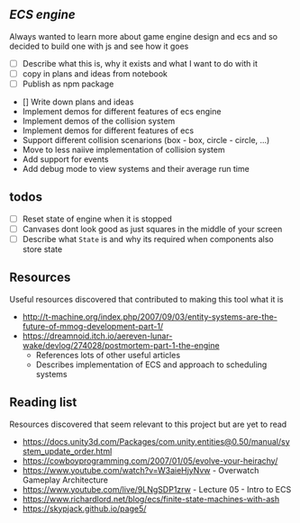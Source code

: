 ## _ECS engine_

Always wanted to learn more about game engine design and ecs and so decided to build one with js and see how it goes

- [ ] Describe what this is, why it exists and what I want to do with it
- [ ] copy in plans and ideas from notebook
- [ ] Publish as npm package

- [] Write down plans and ideas
- Implement demos for different features of ecs engine
- Implement demos of the collision system
- Implement demos for different features of ecs
- Support different collision scenarions (box - box, circle - circle, ...)
- Move to less naiive implementation of collision system
- Add support for events
- Add debug mode to view systems and their average run time

## todos

- [ ] Reset state of engine when it is stopped
- [ ] Canvases dont look good as just squares in the middle of your screen
- [ ] Describe what `State` is and why its required when components also store state

## Resources

Useful resources discovered that contributed to making this tool what it is

- http://t-machine.org/index.php/2007/09/03/entity-systems-are-the-future-of-mmog-development-part-1/
- https://dreamnoid.itch.io/aereven-lunar-wake/devlog/274028/postmortem-part-1-the-engine
  - References lots of other useful articles
  - Describes implementation of ECS and approach to scheduling systems

## Reading list

Resources discovered that seem relevant to this project but are yet to read

- https://docs.unity3d.com/Packages/com.unity.entities@0.50/manual/system_update_order.html
- https://cowboyprogramming.com/2007/01/05/evolve-your-heirachy/
- https://www.youtube.com/watch?v=W3aieHjyNvw - Overwatch Gameplay Architecture
- https://www.youtube.com/live/9LNgSDP1zrw - Lecture 05 - Intro to ECS
- https://www.richardlord.net/blog/ecs/finite-state-machines-with-ash
- https://skypjack.github.io/page5/
